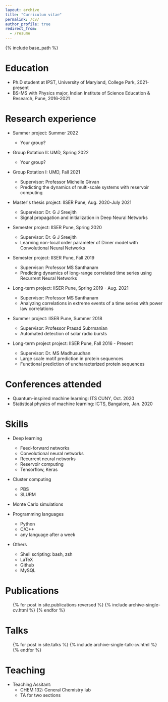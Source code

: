```yaml
---
layout: archive
title: "Curriculum vitae"
permalink: /cv/
author_profile: true
redirect_from:
  - /resume
---
```


{% include base_path %}

Education
======
* Ph.D student at IPST, University of Maryland, College Park, 2021-present
* BS-MS with Physics major, Indian Institute of Science Education & Research, Pune, 2016-2021

Research experience
======
* Summer project: Summer 2022
  * Your group?
* Group Rotation II: UMD, Spring 2022
  * Your group?
* Group Rotation I: UMD, Fall 2021
  * Supervisor: Professor Michelle Girvan
  * Predicting the dynamics of multi-scale systems with reservoir computing

* Master's thesis project: IISER Pune, Aug. 2020-July 2021
  * Supervisor: Dr. G J Sreejith
  * Signal propagation and initialization in Deep Neural Networks

* Semester project: IISER Pune, Spring 2020
  * Supervisor: Dr. G J Sreejith
  * Learning non-local order parameter of Dimer model with Convolutional Neural Networks

* Semester project: IISER Pune, Fall 2019
  * Supervisor: Professor MS Santhanam
  * Predicting dynamics of long-range correlated time series using Recurrent Neural Networks

* Long-term project: IISER Pune, Spring 2019 - Aug. 2021
  * Supervisor: Professor MS Santhanam
  * Analyzing correlations in extreme events of a time series with power law correlations

* Summer project: IISER Pune, Summer 2018
  * Supervisor: Professor Prasad Subrmanian
  * Automated detection of solar radio bursts

* Long-term project project: IISER Pune, Fall 2016 - Present
  * Supervisor: Dr. MS Madhusudhan
  * Large scale motif prediction in protein sequences
  * Functional prediction of uncharacterized protein sequences
  
Conferences attended
=====
* Quantum-inspired machine learning: ITS CUNY, Oct. 2020
* Statistical physics of machine learning: ICTS, Bangalore, Jan. 2020 

Skills
======
* Deep learning
  * Feed-forward networks
  * Convolutional neural networks
  * Recurrent neural networks
  * Reservoir computing
  * Tensorflow, Keras

* Cluster computing
  * PBS
  * SLURM

* Monte Carlo simulations

* Programming languages
  * Python
  * C/C++
  * any language after a week

* Others
  * Shell scripting: bash, zsh
  * LaTeX
  * Github
  * MySQL

Publications
======
  <ul>{% for post in site.publications reversed %}
    {% include archive-single-cv.html %}
  {% endfor %}</ul>
  
Talks
======
  <ul>{% for post in site.talks %}
    {% include archive-single-talk-cv.html %}
  {% endfor %}</ul>
  
Teaching
======
* Teaching Assitant:
  * CHEM 132: General Chemistry lab
  * TA for two sections
  

